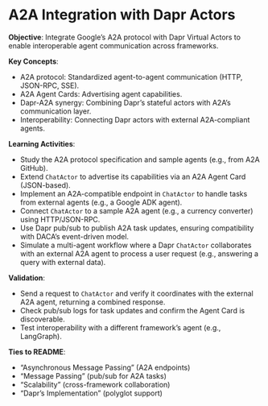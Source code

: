 # A2A Integration with Dapr Actors
**Objective**: Integrate Google’s A2A protocol with Dapr Virtual Actors to enable interoperable agent communication across frameworks.

**Key Concepts**:
- A2A protocol: Standardized agent-to-agent communication (HTTP, JSON-RPC, SSE).[](https://www.maginative.com/article/google-just-launched-agent2agent-an-open-protocol-for-ai-agents-to-work-directly-with-each-other/)
- A2A Agent Cards: Advertising agent capabilities.[](https://www.stanventures.com/news/google-launches-agent2agent-protocol-to-unify-ai-agents-communication-2421/)
- Dapr-A2A synergy: Combining Dapr’s stateful actors with A2A’s communication layer.
- Interoperability: Connecting Dapr actors with external A2A-compliant agents.

**Learning Activities**:
- Study the A2A protocol specification and sample agents (e.g., from A2A GitHub).[](https://medium.com/google-cloud/getting-started-with-google-a2a-a-hands-on-tutorial-for-the-agent2agent-protocol-3d3b5e055127)
- Extend `ChatActor` to advertise its capabilities via an A2A Agent Card (JSON-based).
- Implement an A2A-compatible endpoint in `ChatActor` to handle tasks from external agents (e.g., a Google ADK agent).
- Connect `ChatActor` to a sample A2A agent (e.g., a currency converter) using HTTP/JSON-RPC.
- Use Dapr pub/sub to publish A2A task updates, ensuring compatibility with DACA’s event-driven model.
- Simulate a multi-agent workflow where a Dapr `ChatActor` collaborates with an external A2A agent to process a user request (e.g., answering a query with external data).

**Validation**:
- Send a request to `ChatActor` and verify it coordinates with the external A2A agent, returning a combined response.
- Check pub/sub logs for task updates and confirm the Agent Card is discoverable.
- Test interoperability with a different framework’s agent (e.g., LangGraph).

**Ties to README**:
- “Asynchronous Message Passing” (A2A endpoints)
- “Message Passing” (pub/sub for A2A tasks)
- “Scalability” (cross-framework collaboration)
- “Dapr’s Implementation” (polyglot support)
